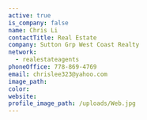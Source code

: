 ```yaml
---
active: true
is_company: false
name: Chris Li
contactTitle: Real Estate
company: Sutton Grp West Coast Realty
network:
  - realestateagents
phoneOffice: 778-869-4769
email: chrislee323@yahoo.com
image_path:
color:
website:
profile_image_path: /uploads/Web.jpg
---
```



